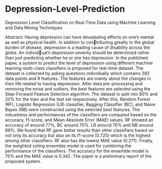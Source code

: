 # Depression-Level-Prediction
Depression Level Classification on Real-Time Data using Machine Learning and Data Mining Techniques

Abstract: Having depression can have devastating effects on one’s mental as well as physical health. In addition to contributing greatly to the global burden of disease, depression is a leading cause of disability across the globe. An individual’s depression severity should be determined rather than just predicting whether he or she has depression. In the published paper, a system to predict the level of depression using different machine learning multi-class classifiers is proposed for real-time dataset. The dataset is collected by asking questions individually which contains 392 data points and 9 features. The features are mainly about the changes in their life related to having depression. After data pre-processing and removing the noise and outliers, the best features are selected using the Step-Forward Feature Selection algorithm. The dataset is split into 80% and 20% for the train and the test set respectively. After this, Random Forest (RF), Logistic Regression (LR) classifier, Bagging Classifier (BC), and Naive Bayes (NB) were constructed using the selected best features. The robustness and performances of the classifiers are compared based on the accuracy, f1-score, and Mean Absolute Error (MAE) values. RF showed an accuracy of around 77%, BC around 70%. LR around 70% and NB around 69%. We found that RF gave better results than other classifiers based on not only its accuracy but also on its f1-score (0.725) which is the highest among other classifiers. RF also has the lowest MAE value (0.271). Finally, the weighted voting ensemble model is used for combining the performance of the classifiers. The accuracy for the ensemble model is 70% and the MAE value is 0.342. The paper is a preliminary report of the proposed system.
